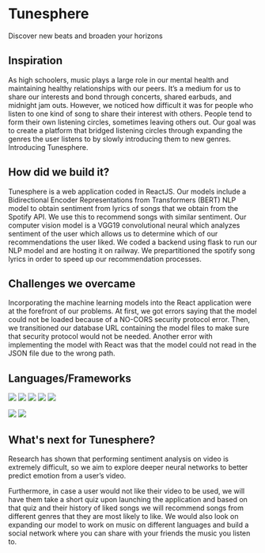 # Tunesphere
<!-- ![eye logo](https://anishs37.github.io/cse-website/static/media/logo128x.6cda3e83b3794444c9cb.png) -->

Discover new beats and broaden your horizons 
## Inspiration
As high schoolers, music plays a large role in our mental health and maintaining healthy relationships with our peers. It’s a medium for us to share our interests and bond through concerts, shared earbuds, and midnight jam outs. However, we noticed how difficult it was for people who listen to one kind of song to share their interest with others. People tend to form their own listening circles, sometimes leaving others out. Our goal was to create a platform that bridged listening circles through expanding the genres the user listens to by slowly introducing them to new genres. Introducing Tunesphere.
## How did we build it?
Tunesphere is a web application coded in ReactJS. Our models include a Bidirectional Encoder Representations from Transformers (BERT) NLP model to obtain sentiment from lyrics of songs that we obtain from the Spotify API. We use this to recommend songs with similar sentiment. Our computer vision model is a VGG19 convolutional neural which analyzes sentiment of the user which allows us to determine which of our recommendations the user liked. We coded a backend using flask to run our NLP model and are hosting it on railway. We prepartitioned the spotify song lyrics in order to speed up our recommendation processes.
## Challenges we overcame
Incorporating the machine learning models into the React application were at the forefront of our problems. At first, we got errors saying that the model could not be loaded because of a NO-CORS security protocol error. Then, we transitioned our database URL containing the model files to make sure that security protocol would not be needed. Another error with implementing the model with React was that the model could not read in the JSON file due to the wrong path.
## Languages/Frameworks
![](https://img.shields.io/badge/Code-JavaScript-informational?style=flat&logo=JavaScript&logoColor=white&color=yellow)
![](https://img.shields.io/badge/Code-HTML5-informational?style=flat&logo=HTML5&logoColor=white&color=red)
![](https://img.shields.io/badge/Code-CSS3-informational?style=flat&logo=CSS3&logoColor=white&color=blue)
![](https://img.shields.io/badge/Code-Python-informational?style=flat&logo=Python&logoColor=white&color=green)
![](https://img.shields.io/badge/Code-Jupyter-informational?style=flat&logo=Jupyter&logoColor=white&color=orange)
<br>

![](https://img.shields.io/badge/Code-TensorFlow-informational?style=flat&logo=TensorFlow&logoColor=white&color=orange)
![](https://img.shields.io/badge/Code-React-informational?style=flat&logo=React&logoColor=white&color=blue)
## What's next for Tunesphere?
Research has shown that performing sentiment analysis on video is extremely difficult, so we aim to explore deeper neural networks to better predict emotion from a user’s video.

Furthermore, in case a user would not like their video to be used, we will have them take a short quiz upon launching the application and based on that quiz and their history of liked songs we will recommend songs from different genres that they are most likely to like. We would also look on expanding our model to work on music on different languages and build a social network where you can share with your friends the music you listen to.